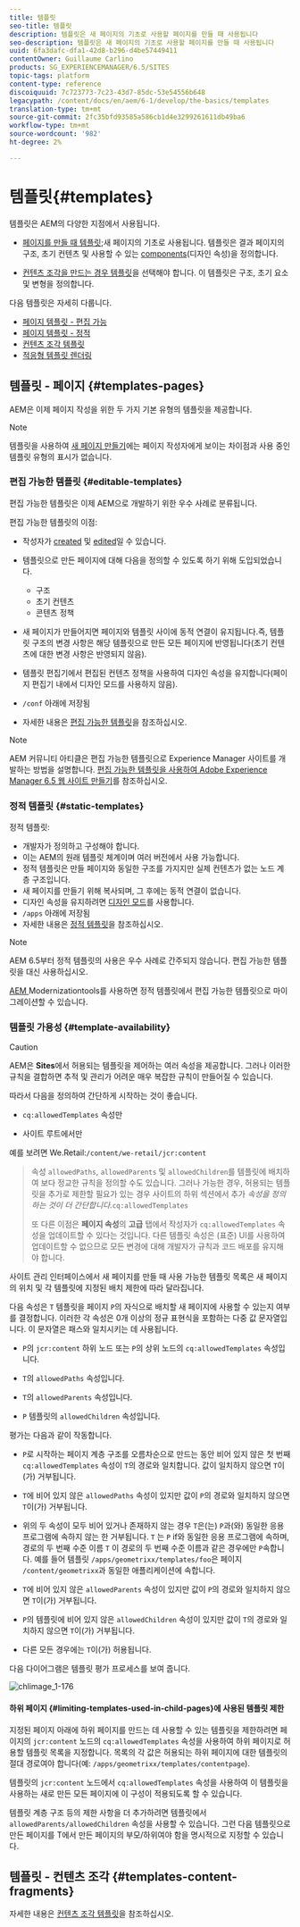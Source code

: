```yaml
---
title: 템플릿
seo-title: 템플릿
description: 템플릿은 새 페이지의 기초로 사용할 페이지를 만들 때 사용됩니다
seo-description: 템플릿은 새 페이지의 기초로 사용할 페이지를 만들 때 사용됩니다
uuid: 6fa3dafc-dfa1-42d8-b296-d4be57449411
contentOwner: Guillaume Carlino
products: SG_EXPERIENCEMANAGER/6.5/SITES
topic-tags: platform
content-type: reference
discoiquuid: 7c723773-7c23-43d7-85dc-53e54556b648
legacypath: /content/docs/en/aem/6-1/develop/the-basics/templates
translation-type: tm+mt
source-git-commit: 2fc35bfd93585a586cb1d4e3299261611db49ba6
workflow-type: tm+mt
source-wordcount: '982'
ht-degree: 2%

---
```



# 템플릿{#templates}

템플릿은 AEM의 다양한 지점에서 사용됩니다.

* [페이지를 만들 때 템플릿](#templates-pages);새 페이지의 기초로 사용됩니다. 템플릿은 결과 페이지의 구조, 초기 컨텐츠 및 사용할 수 있는 [components](/help/sites-authoring/default-components.md)(디자인 속성)을 정의합니다.

* [컨텐츠 조각을 만드는 경우 템플릿](#templates-content-fragments)을 선택해야 합니다. 이 템플릿은 구조, 초기 요소 및 변형을 정의합니다.

다음 템플릿은 자세히 다룹니다.

* [페이지 템플릿 - 편집 가능](/help/sites-developing/page-templates-editable.md)
* [페이지 템플릿 - 정적](/help/sites-developing/page-templates-static.md)
* [컨텐츠 조각 템플릿](/help/sites-developing/content-fragment-templates.md)
* [적응형 템플릿 렌더링](/help/sites-developing/templates-adaptive-rendering.md)

## 템플릿 - 페이지 {#templates-pages}

AEM은 이제 페이지 작성을 위한 두 가지 기본 유형의 템플릿을 제공합니다.

>[!NOTE]
>
>템플릿을 사용하여 [새 페이지 만들기](/help/sites-authoring/managing-pages.md#creating-a-new-page)에는 페이지 작성자에게 보이는 차이점과 사용 중인 템플릿 유형의 표시가 없습니다.

### 편집 가능한 템플릿 {#editable-templates}

편집 가능한 템플릿은 이제 AEM으로 개발하기 위한 우수 사례로 분류됩니다.

편집 가능한 템플릿의 이점:

* 작성자가 [created](/help/sites-authoring/templates.md#creating-a-new-template-template-author) 및 [edited](/help/sites-authoring/templates.md#editing-a-template-structure-template-author)일 수 있습니다.

* 템플릿으로 만든 페이지에 대해 다음을 정의할 수 있도록 하기 위해 도입되었습니다.

   * 구조
   * 초기 컨텐츠
   * 콘텐츠 정책

* 새 페이지가 만들어지면 페이지와 템플릿 사이에 동적 연결이 유지됩니다.즉, 템플릿 구조의 변경 사항은 해당 템플릿으로 만든 모든 페이지에 반영됩니다(초기 컨텐츠에 대한 변경 사항은 반영되지 않음).
* 템플릿 편집기에서 편집된 컨텐츠 정책을 사용하여 디자인 속성을 유지합니다(페이지 편집기 내에서 디자인 모드를 사용하지 않음).
* `/conf` 아래에 저장됨
* 자세한 내용은 [편집 가능한 템플릿](/help/sites-developing/page-templates-editable.md)을 참조하십시오.

>[!NOTE]
>
>AEM 커뮤니티 아티클은 편집 가능한 템플릿으로 Experience Manager 사이트를 개발하는 방법을 설명합니다. [편집 가능한 템플릿을 사용하여 Adobe Experience Manager 6.5 웹 사이트 만들기](https://helpx.adobe.com/experience-manager/using/first_aem64_website.html)를 참조하십시오.

### 정적 템플릿 {#static-templates}

정적 템플릿:

* 개발자가 정의하고 구성해야 합니다.
* 이는 AEM의 원래 템플릿 체계이며 여러 버전에서 사용 가능합니다.
* 정적 템플릿은 만들 페이지와 동일한 구조를 가지지만 실제 컨텐츠가 없는 노드 계층 구조입니다.
* 새 페이지를 만들기 위해 복사되며, 그 후에는 동적 연결이 없습니다.
* 디자인 속성을 유지하려면 [디자인 모드](/help/sites-authoring/default-components-designmode.md)를 사용합니다.
* `/apps` 아래에 저장됨
* 자세한 내용은 [정적 템플릿](/help/sites-developing/page-templates-static.md)을 참조하십시오.

>[!NOTE]
>
>AEM 6.5부터 정적 템플릿의 사용은 우수 사례로 간주되지 않습니다. 편집 가능한 템플릿을 대신 사용하십시오.
>
>[AEM ](modernization-tools.md) Modernizationtools를 사용하면 정적 템플릿에서 편집 가능한 템플릿으로 마이그레이션할 수 있습니다.

### 템플릿 가용성 {#template-availability}

>[!CAUTION]
>
>AEM은 **Sites**&#x200B;에서 허용되는 템플릿을 제어하는 여러 속성을 제공합니다. 그러나 이러한 규칙을 결합하면 추적 및 관리가 어려운 매우 복잡한 규칙이 만들어질 수 있습니다.
>
>따라서 다음을 정의하여 간단하게 시작하는 것이 좋습니다.
>
>* `cq:allowedTemplates` 속성만
   >
   >
* 사이트 루트에서만
>
>
예를 보려면 We.Retail:`/content/we-retail/jcr:content`
>
>속성 `allowedPaths`, `allowedParents` 및 `allowedChildren`를 템플릿에 배치하여 보다 정교한 규칙을 정의할 수도 있습니다. 그러나 가능한 경우, 허용되는 템플릿을 추가로 제한할 필요가 있는 경우 사이트의 하위 섹션에서 추가 *속성을 정의하는 것이 더 간단합니다.*`cq:allowedTemplates`
>
>또 다른 이점은 **페이지 속성**&#x200B;의 **고급** 탭에서 작성자가 `cq:allowedTemplates` 속성을 업데이트할 수 있다는 것입니다. 다른 템플릿 속성은 (표준) UI를 사용하여 업데이트할 수 없으므로 모든 변경에 대해 개발자가 규칙과 코드 배포를 유지해야 합니다.

사이트 관리 인터페이스에서 새 페이지를 만들 때 사용 가능한 템플릿 목록은 새 페이지의 위치 및 각 템플릿에 지정된 배치 제한에 따라 달라집니다.

다음 속성은 `T` 템플릿을 페이지 `P`의 자식으로 배치할 새 페이지에 사용할 수 있는지 여부를 결정합니다. 이러한 각 속성은 0개 이상의 정규 표현식을 포함하는 다중 값 문자열입니다. 이 문자열은 패스와 일치시키는 데 사용됩니다.

* `P`의 `jcr:content` 하위 노드 또는 `P`의 상위 노드의 `cq:allowedTemplates` 속성입니다.

* `T`의 `allowedPaths` 속성입니다.

* `T`의 `allowedParents` 속성입니다.

* `P` 템플릿의 `allowedChildren` 속성입니다.

평가는 다음과 같이 작동합니다.

* `P`로 시작하는 페이지 계층 구조를 오름차순으로 만드는 동안 비어 있지 않은 첫 번째 `cq:allowedTemplates` 속성이 `T`의 경로와 일치합니다. 값이 일치하지 않으면 `T`이(가) 거부됩니다.

* `T`에 비어 있지 않은 `allowedPaths` 속성이 있지만 값이 `P`의 경로와 일치하지 않으면 `T`이(가) 거부됩니다.

* 위의 두 속성이 모두 비어 있거나 존재하지 않는 경우 `T`은(는) `P`과(와) 동일한 응용 프로그램에 속하지 않는 한 거부됩니다. `T` 는  `P` if와 동일한 응용 프로그램에 속하며, 경로의 두 번째 수준 이름 `T` 이 경로의 두 번째 수준 이름과 같은 경우에만  `P`속합니다. 예를 들어 템플릿 `/apps/geometrixx/templates/foo`은 페이지 `/content/geometrixx`과 동일한 애플리케이션에 속합니다.

* `T`에 비어 있지 않은 `allowedParents` 속성이 있지만 값이 `P`의 경로와 일치하지 않으면 `T`이(가) 거부됩니다.

* `P`의 템플릿에 비어 있지 않은 `allowedChildren` 속성이 있지만 값이 `T`의 경로와 일치하지 않으면 `T`이(가) 거부됩니다.

* 다른 모든 경우에는 `T`이(가) 허용됩니다.

다음 다이어그램은 템플릿 평가 프로세스를 보여 줍니다.

![chlimage_1-176](assets/chlimage_1-176.png)

#### 하위 페이지 {#limiting-templates-used-in-child-pages}에 사용된 템플릿 제한

지정된 페이지 아래에 하위 페이지를 만드는 데 사용할 수 있는 템플릿을 제한하려면 페이지의 `jcr:content` 노드의 `cq:allowedTemplates` 속성을 사용하여 하위 페이지로 허용할 템플릿 목록을 지정합니다. 목록의 각 값은 허용되는 하위 페이지에 대한 템플릿의 절대 경로여야 합니다(예: `/apps/geometrixx/templates/contentpage`).

템플릿의 `jcr:content` 노드에서 `cq:allowedTemplates` 속성을 사용하여 이 템플릿을 사용하는 새로 만든 모든 페이지에 이 구성이 적용되도록 할 수 있습니다.

템플릿 계층 구조 등의 제한 사항을 더 추가하려면 템플릿에서 `allowedParents/allowedChildren` 속성을 사용할 수 있습니다. 그런 다음 템플릿으로 만든 페이지를 T에서 만든 페이지의 부모/하위여야 함을 명시적으로 지정할 수 있습니다.

## 템플릿 - 컨텐츠 조각 {#templates-content-fragments}

자세한 내용은 [컨텐츠 조각 템플릿](/help/sites-developing/content-fragment-templates.md)을 참조하십시오.
